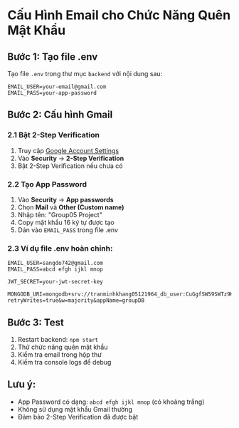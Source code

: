# Cấu Hình Email cho Chức Năng Quên Mật Khẩu

## Bước 1: Tạo file .env

Tạo file `.env` trong thư mục `backend` với nội dung sau:

```env
EMAIL_USER=your-email@gmail.com
EMAIL_PASS=your-app-password
```

## Bước 2: Cấu hình Gmail

### 2.1 Bật 2-Step Verification
1. Truy cập [Google Account Settings](https://myaccount.google.com/)
2. Vào **Security** → **2-Step Verification**
3. Bật 2-Step Verification nếu chưa có

### 2.2 Tạo App Password
1. Vào **Security** → **App passwords**
2. Chọn **Mail** và **Other (Custom name)**
3. Nhập tên: "Group05 Project"
4. Copy mật khẩu 16 ký tự được tạo
5. Dán vào `EMAIL_PASS` trong file .env

### 2.3 Ví dụ file .env hoàn chỉnh:
```env
EMAIL_USER=sangdo742@gmail.com
EMAIL_PASS=abcd efgh ijkl mnop

JWT_SECRET=your-jwt-secret-key

MONGODB_URI=mongodb+srv://tranminhkhang05121964_db_user:CuGgfSW59SWTz9Hz@cluster0.lwvtbtn.mongodb.net/groupDB?retryWrites=true&w=majority&appName=groupDB
```

## Bước 3: Test

1. Restart backend: `npm start`
2. Thử chức năng quên mật khẩu
3. Kiểm tra email trong hộp thư
4. Kiểm tra console logs để debug

## Lưu ý:
- App Password có dạng: `abcd efgh ijkl mnop` (có khoảng trắng)
- Không sử dụng mật khẩu Gmail thường
- Đảm bảo 2-Step Verification đã được bật


